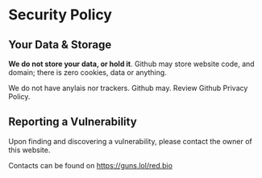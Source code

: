 # Security Policy

## Your Data & Storage
**We do not store your data, or hold it**. Github may store website code, and domain; there is zero cookies, data or anything.

We do not have anylais nor trackers. Github may. Review Github Privacy Policy.

## Reporting a Vulnerability

Upon finding and discovering a vulnerability, please contact the owner of this website.

Contacts can be found on https://guns.lol/red.bio
